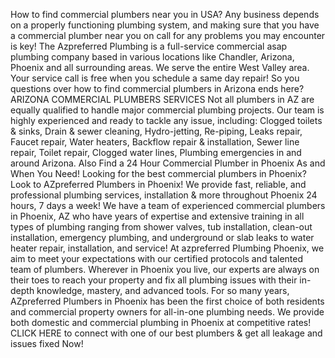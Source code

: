 How to find commercial plumbers near you in USA?
Any business depends on a properly functioning plumbing system, and making sure that you have a commercial plumber near you on call for any problems you may encounter is key! The Azpreferred Plumbing is a full-service commercial asap plumbing company  based in various locations like Chandler, Arizona, Phoenix and all surrounding areas. We serve the entire West Valley area. Your service call is free when you schedule a same day repair!
So you questions over how to find commercial plumbers in Arizona ends here?
ARIZONA COMMERCIAL PLUMBERS SERVICES
Not all plumbers in AZ are equally qualified to handle major commercial plumbing projects. Our team is highly experienced and ready to tackle any issue, including:
Clogged toilets & sinks, Drain & sewer cleaning, Hydro-jetting, Re-piping, Leaks repair, Faucet repair, Water heaters, Backflow repair & installation, Sewer line repair, Toilet repair, Clogged water lines, Plumbing emergencies in and around Arizona.
Also Find a 24 Hour Commercial Plumber in Phoenix As and When You Need!
Looking for the best commercial plumbers in Phoenix? Look to AZpreferred Plumbers in  Phoenix! We provide fast, reliable, and professional plumbing services, installation & more throughout Phoenix 24 hours, 7 days a week!
We have a team of experienced commercial plumbers in Phoenix, AZ who have years of expertise and extensive training in all types of plumbing ranging from shower valves, tub installation, clean-out installation, emergency plumbing, and underground or slab leaks to water heater repair, installation, and service!
At azpreferred Plumbing Phoenix, we aim to meet your expectations with our certified protocols and talented team of plumbers. Wherever in Phoenix you live, our experts are always on their toes to reach your property and fix all plumbing issues with their in-depth knowledge, mastery, and advanced tools.
For so many years, AZpreferred Plumbers in Phoenix has been the first choice of both residents and commercial property owners for all-in-one plumbing needs. We provide both domestic and commercial plumbing in Phoenix at competitive rates!
CLICK HERE to connect with one of our best plumbers & get all leakage and issues fixed Now!

